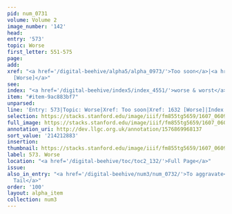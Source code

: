 ```yaml
---
pid: num_0731
volume: Volume 2
image_number: '142'
head:
entry: '573'
topic: Worse
first_letter: 551-575
page:
add:
xref: "<a href='/digital-beehive/alpha5/alpha_0973/'>Too soon</a>|<a href='/digital-beehive/num7/num_2478/'>1632
  [Worse]</a>"
see:
index: "<a href='/digital-beehive/index5/index_4551/'>worse & worst</a>"
item: "#item-9ac883bf7"
unparsed:
line: 'Entry: 573|Topic: Worse|Xref: Too soon|Xref: 1632 [Worse]|Index: worse & worst|#item-9ac883bf7'
selection: https://stacks.stanford.edu/image/iiif/fm855tg5659/1607_0609/833,2883,2907,325/full/0/default.jpg
full_image: https://stacks.stanford.edu/image/iiif/fm855tg5659/1607_0609/full/full/0/default.jpg
annotation_uri: http://dev.llgc.org.uk/annotation/1576869968137
sort_value: '214212883'
insertion:
thumbnail: https://stacks.stanford.edu/image/iiif/fm855tg5659/1607_0609/833,2883,600,180/250,/0/default.jpg
label: 573. Worse
location: "<a href='/digital-beehive/toc/toc2_132/'>Full Page</a>"
issue:
also_in_entry: "<a href='/digital-beehive/num3/num_0732/'>To aggravate</a>|<a href='/digital-beehive/num3/num_0733/'>a
  Tail</a>"
order: '100'
layout: alpha_item
collection: num3
---
```


